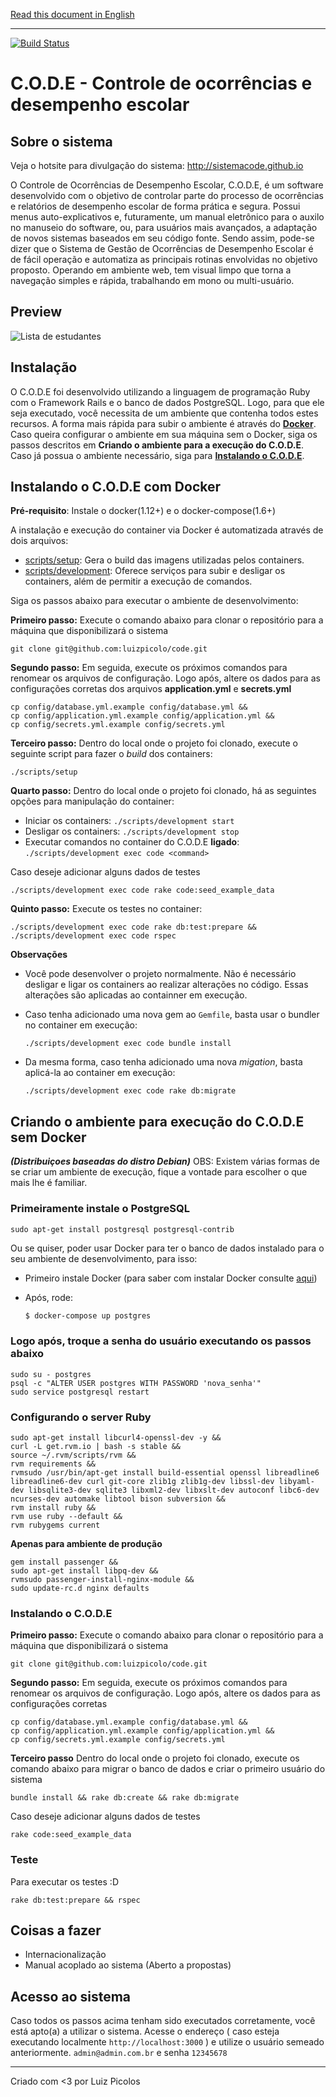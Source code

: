[Read this document in English](https://github.com/sistemacode/code/blob/master/README_EN.md)

---

[![Build Status](https://travis-ci.org/sistemacode/code.svg?branch=FixedSpecs)](https://travis-ci.org/sistemacode/code)

# C.O.D.E - Controle de ocorrências e desempenho escolar

## Sobre o sistema

Veja o hotsite para divulgação do sistema: http://sistemacode.github.io

O Controle de Ocorrências de Desempenho Escolar, C.O.D.E, é um software desenvolvido com o objetivo de controlar parte do processo de ocorrências e relatórios de desempenho escolar de forma prática e segura. Possui menus auto-explicativos e, futuramente, um manual eletrônico para o auxilo no manuseio do software, ou, para usuários mais avançados, a adaptação de novos sistemas baseados em seu código fonte.
Sendo assim, pode-se dizer que o Sistema de Gestão de Ocorrências de Desempenho Escolar é de fácil operação e automatiza as principais rotinas envolvidas no objetivo proposto.
Operando em ambiente web, tem visual limpo que torna a navegação simples e rápida, trabalhando em mono ou multi-usuário.

## Preview

![Lista de estudantes](https://cdn.rawgit.com/sistemacode/code/master/public/screenshots/list_students.png)

## Instalação

O C.O.D.E foi desenvolvido utilizando a linguagem de programação Ruby com o Framework Rails e o banco de dados PostgreSQL. Logo, para que ele seja executado, você necessita de um ambiente que contenha todos estes recursos. A forma mais rápida para subir o ambiente é através do [**Docker**](#instalando-o-code-com-docker). Caso queira configurar o ambiente em sua máquina sem o Docker, siga os passos descritos em **Criando o ambiente para a execução do C.O.D.E**. Caso já possua o ambiente necessário, siga para [**Instalando o C.O.D.E**](#id-instalando-o-code-sem-docker).

## Instalando o C.O.D.E com Docker

**Pré-requisito**: Instale o docker(1.12+) e o docker-compose(1.6+)

A instalação e execução do container via Docker é automatizada através de dois arquivos:

* [scripts/setup](scripts/setup): Gera o build das imagens utilizadas pelos containers.
* [scripts/development](scripts/development): Oferece serviços para subir e desligar os containers, além de permitir a execução de comandos.

Siga os passos abaixo para executar o ambiente de desenvolvimento:

**Primeiro passo:** Execute o comando abaixo para clonar o repositório para a máquina que disponibilizará o sistema

    git clone git@github.com:luizpicolo/code.git

**Segundo passo:** Em seguida, execute os próximos comandos para renomear os arquivos de configuração. Logo após, altere os dados para as configurações corretas dos arquivos **application.yml** e **secrets.yml**

    cp config/database.yml.example config/database.yml &&
    cp config/application.yml.example config/application.yml &&
    cp config/secrets.yml.example config/secrets.yml

**Terceiro passo:** Dentro do local onde o projeto foi clonado, execute o seguinte script para fazer o *build* dos containers:

    ./scripts/setup


**Quarto passo:** Dentro do local onde o projeto foi clonado, há as seguintes opções para manipulação do container:

* Iniciar os containers: `./scripts/development start`
* Desligar os containers: `./scripts/development stop`
* Executar comandos no container do C.O.D.E **ligado**: `./scripts/development exec code <command>`

Caso deseje adicionar alguns dados de testes

    ./scripts/development exec code rake code:seed_example_data

**Quinto passo:** Execute os testes no container:

    ./scripts/development exec code rake db:test:prepare && ./scripts/development exec code rspec 

**Observações**

* Você pode desenvolver o projeto normalmente. Não é necessário desligar e ligar os containers ao realizar alterações no código. Essas alterações são aplicadas ao containner em execução.
* Caso tenha adicionado uma nova gem ao `Gemfile`, basta usar o bundler no container em execução:

    `./scripts/development exec code bundle install`

* Da mesma forma, caso tenha adicionado uma nova *migation*, basta aplicá-la ao container em execução:

    `./scripts/development exec code rake db:migrate`

## Criando o ambiente para execução do C.O.D.E sem Docker
***(Distribuiçoes baseadas do distro Debian)***
OBS: Existem várias formas de se criar um ambiente de execução, fique a vontade para escolher o que mais lhe é familiar.

### Primeiramente instale o PostgreSQL

    sudo apt-get install postgresql postgresql-contrib


Ou se quiser, poder usar Docker para ter o banco de dados instalado para o seu ambiente de desenvolvimento, para isso:

- Primeiro instale Docker (para saber com instalar Docker consulte [aqui](https://docs.docker.com/engine/installation/))
- Após, rode:

    ```Bash
    $ docker-compose up postgres
    ```

### Logo após, troque a senha do usuário executando os passos abaixo

    sudo su - postgres
    psql -c "ALTER USER postgres WITH PASSWORD 'nova_senha'"
    sudo service postgresql restart

### Configurando o server Ruby

    sudo apt-get install libcurl4-openssl-dev -y &&
    curl -L get.rvm.io | bash -s stable &&
    source ~/.rvm/scripts/rvm &&
    rvm requirements &&
    rvmsudo /usr/bin/apt-get install build-essential openssl libreadline6 libreadline6-dev curl git-core zlib1g zlib1g-dev libssl-dev libyaml-dev libsqlite3-dev sqlite3 libxml2-dev libxslt-dev autoconf libc6-dev ncurses-dev automake libtool bison subversion &&
    rvm install ruby &&
    rvm use ruby --default &&
    rvm rubygems current

**Apenas para ambiente de produção**

    gem install passenger &&
    sudo apt-get install libpq-dev &&
    rvmsudo passenger-install-nginx-module &&
    sudo update-rc.d nginx defaults

### Instalando o C.O.D.E

**Primeiro passo:** Execute o comando abaixo para clonar o repositório para a máquina que disponibilizará o sistema

    git clone git@github.com:luizpicolo/code.git

**Segundo passo:** Em seguida, execute os próximos comandos para renomear os arquivos de configuração. Logo após, altere os dados para as configurações corretas

    cp config/database.yml.example config/database.yml &&
    cp config/application.yml.example config/application.yml &&
    cp config/secrets.yml.example config/secrets.yml

**Terceiro passo** Dentro do local onde o projeto foi clonado, execute os comando abaixo para migrar o banco de dados e criar o primeiro usuário do sistema

    bundle install && rake db:create && rake db:migrate

Caso deseje adicionar alguns dados de testes

    rake code:seed_example_data

### Teste

Para executar os testes :D

    rake db:test:prepare && rspec

## Coisas a fazer

 - Internacionalização
 - Manual acoplado ao sistema (Aberto a propostas)

## Acesso ao sistema

Caso todos os passos acima tenham sido executados corretamente, você está apto(a) a utilizar o sistema.
Acesse o endereço ( caso esteja executando localmente `http://localhost:3000` ) e utilize o usuário semeado anteriormente.
`admin@admin.com.br` e senha `12345678`
______
Criado com <3 por Luiz Picolos
